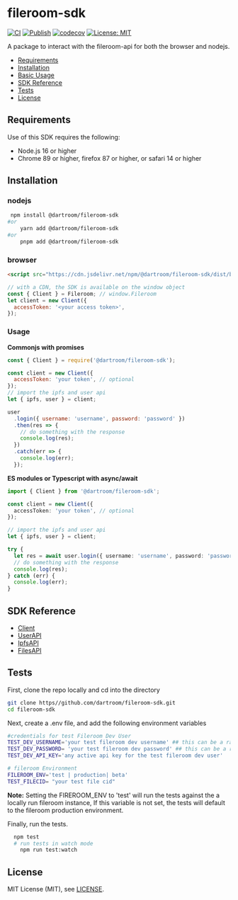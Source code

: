 # fileroom-sdk

[![CI](https://github.com/Dartroom/fileroom-sdk/actions/workflows/main.yml/badge.svg)](https://github.com/Dartroom/fileroom-sdk/actions/workflows/main.yml)
[![Publish](https://github.com/Dartroom/fileroom-sdk/actions/workflows/publish.yml/badge.svg)](https://github.com/Dartroom/fileroom-sdk/actions/workflows/publish.yml)
[![codecov](https://codecov.io/gh/Dartroom/fileroom-sdk/branch/38-add-ci-tests/graph/badge.svg?token=TXH86BPCH2)](https://codecov.io/gh/Dartroom/fileroom-sdk)
[![License: MIT](https://img.shields.io/badge/License-MIT-yellow.svg)](https://opensource.org/licenses/MIT)

A package to interact with the fileroom-api for both the browser and nodejs.

- [Requirements](#requirements)
- [Installation](#installation)
- [ Basic Usage](#usage)
- [SDK Reference](#sdk-reference)
- [Tests](#tests)
- [License](#license)

## Requirements

Use of this SDK requires the following:

- Node.js 16 or higher
- Chrome 89 or higher, firefox 87 or higher, or safari 14 or higher

## Installation

### nodejs

```sh
 npm install @dartroom/fileroom-sdk
#or
    yarn add @dartroom/fileroom-sdk
#or
    pnpm add @dartroom/fileroom-sdk
```

### browser

```html
<script src="https://cdn.jsdelivr.net/npm/@dartroom/fileroom-sdk/dist/browser/index.min.js"></script>
```

```javascript
// with a CDN, the SDK is available on the window object
const { Client } = Fileroom; // window.Fileroom
let client = new Client({
  accessToken: '<your access token>',
});
```

### Usage

**Commonjs with promises**

```js
const { Client } = require('@dartroom/fileroom-sdk');

const client = new Client({
  accessToken: 'your token', // optional
});
// import the ipfs and user api
let { ipfs, user } = client;

user
  .login({ username: 'username', password: 'password' })
  .then(res => {
    // do something with the response
    console.log(res);
  })
  .catch(err => {
    console.log(err);
  });
```

**ES modules or Typescript with async/await**

```typescript
import { Client } from '@dartroom/fileroom-sdk';

const client = new Client({
  accessToken: 'your token', // optional
});

// import the ipfs and user api
let { ipfs, user } = client;

try {
  let res = await user.login({ username: 'username', password: 'password' });
  // do something with the response
  console.log(res);
} catch (err) {
  console.log(err);
}
```

## SDK Reference

- [Client]
- [UserAPI]
- [IpfsAPI]
- [FilesAPI]

## Tests

First, clone the repo locally and cd into the directory

```sh
git clone https//github.com/dartroom/fileroom-sdk.git
cd fileroom-sdk
```

Next, create a .env file, and add the following environment variables

```sh
#credentials for test Fileroom Dev User
TEST_DEV_USERNAME='your test fileroom dev username' ## this can be a random username
TEST_DEV_PASSWORD= 'your test fileroom dev password' ## this can be a random password
TEST_DEV_API_KEY='any active api key for the test fileroom dev user'

# fileroom Environment
FILEROOM_ENV='test | production| beta'
TEST_FILECID= "your test file cid"

```

**Note:** Setting the FIREROOM_ENV to 'test' will run the tests against the a locally run fileroom instance, If this variable is not set, the tests will default to the fileroom production environment.

Finally, run the tests.

```sh
  npm test
  # run tests in watch mode
    npm run test:watch
```

## License

MIT License (MIT), see [LICENSE](LICENSE).

[client]: docs/client.md
[userapi]: docs/user.md
[ipfsapi]: docs/ipfs.md
[filesapi]: docs/files.md
